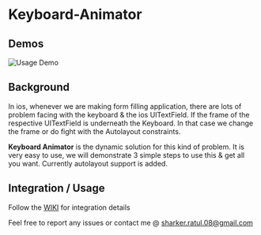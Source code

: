 <h1> Keyboard-Animator </h1>

<h2>Demos</h2>

<img src="https://github.com/ratulSharker/Keyboard-Animator/blob/master/screenshots/keyboard_animation_full.gif" alt="Usage Demo"/>

<h2>Background</h2>
In ios, whenever we are making form filling application, 
there are lots of problem facing with the keyboard & the ios UITextField. If the frame of the respective 
UITextField is underneath the Keyboard. In that case we change the frame or do fight with the Autolayout constraints. 

**Keyboard Animator**
is the dynamic solution for this kind of problem. It is very easy to use, 
we will demonstrate 3 simple steps to use this & get all you want. Currently autolayout support is added.



<h2>Integration / Usage</h2>

Follow the <a href="https://github.com/ratulSharker/Keyboard-Animator/wiki">WIKI</a> for integration details

Feel free to report any issues or contact me @ sharker.ratul.08@gmail.com

